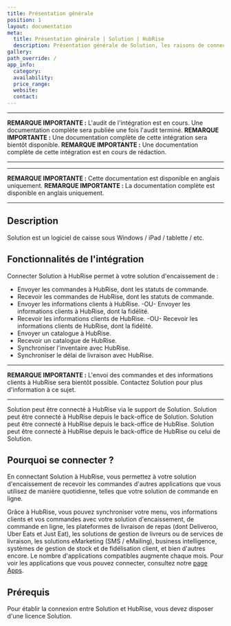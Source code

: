 ```yaml
---
title: Présentation générale
position: 1
layout: documentation
meta:
  title: Présentation générale | Solution | HubRise
  description: Présentation générale de Solution, les raisons de connecter votre caisse à HubRise et liste des fonctionnalités de l'intégration avec HubRise.
gallery:
path_override: /
app_info:
  category:
  availability:
  price_range:
  website:
  contact:
---
```


---

**REMARQUE IMPORTANTE :** L'audit de l'intégration est en cours. Une documentation complète sera publiée une fois l'audit terminé.
**REMARQUE IMPORTANTE :** Une documentation complète de cette intégration sera bientôt disponible.
**REMARQUE IMPORTANTE :** Une documentation complète de cette intégration est en cours de rédaction.

---

---

**REMARQUE IMPORTANTE :** Cette documentation est disponible <Link to="/apps/solution" addLocalePrefix={false}>en anglais uniquement</Link>.
**REMARQUE IMPORTANTE :** La documentation complète est disponible <Link to="/apps/solution" addLocalePrefix={false}>en anglais uniquement</Link>.

---

## Description

Solution est un logiciel de caisse sous Windows / iPad / tablette / etc.

## Fonctionnalités de l'intégration

Connecter Solution à HubRise permet à votre solution d'encaissement de :

- Envoyer les commandes à HubRise, dont les statuts de commande.
- Recevoir les commandes de HubRise, dont les statuts de commande.
- Envoyer les informations clients à HubRise. -OU- Envoyer les informations clients à HubRise, dont la fidélité.
- Recevoir les informations clients de HubRise. -OU- Recevoir les informations clients de HubRise, dont la fidélité.
- Envoyer un catalogue à HubRise.
- Recevoir un catalogue de HubRise.
- Synchroniser l'inventaire avec HubRise.
- Synchroniser le délai de livraison avec HubRise.

---

**REMARQUE IMPORTANTE :** L'envoi des commandes et des informations clients à HubRise sera bientôt possible. Contactez Solution pour plus d'information à ce sujet.

---

Solution peut être connecté à HubRise via le support de Solution.
Solution peut être connecté à HubRise depuis le back-office de Solution.
Solution peut être connecté à HubRise depuis le back-office de HubRise.
Solution peut être connecté à HubRise depuis le back-office de HubRise ou celui de Solution.

## Pourquoi se connecter ?

En connectant Solution à HubRise, vous permettez à votre solution d'encaissement de recevoir les commandes d'autres applications que vous utilisez de manière quotidienne, telles que votre solution de commande en ligne.

Grâce à HubRise, vous pouvez synchroniser votre menu, vos informations clients et vos commandes avec votre solution d'encaissement, de commande en ligne, les plateformes de livraison de repas (dont Deliveroo, Uber Eats et Just Eat), les solutions de gestion de livreurs ou de services de livraison, les solutions eMarketing (SMS / eMailing), business intelligence, systèmes de gestion de stock et de fidélisation client, et bien d'autres encore. Le nombre d'applications compatibles augmente chaque mois. Pour voir les applications que vous pouvez connecter, consultez notre [page Apps](/apps).

## Prérequis

Pour établir la connexion entre Solution et HubRise, vous devez disposer d'une licence Solution.
